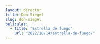 ```yaml
---
layout: director
title: Don Siegel
slug: don-siegel
peliculas:
  - title: "Estrella de fuego"
    url: "2022/10/14/estrella-de-fuego/"
---
```

